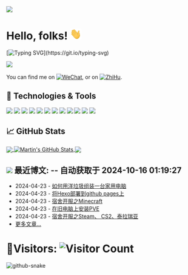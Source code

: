   <picture>
    <source media="(prefers-color-scheme: dark)" srcset="https://cdn.jsdelivr.net/gh/sun0225SUN/sun0225SUN/assets/images/coding.gif" />
    <source media="(prefers-color-scheme: light)" srcset="https://cdn.jsdelivr.net/gh/sun0225SUN/sun0225SUN/assets/images/developer.svg" height="225px" />
    <img src="https://cdn.jsdelivr.net/gh/sun0225SUN/sun0225SUN/assets/images/coding.gif" />
  </picture>


# Hello, folks! <img src="https://github.com/LingBrian/LingBrian/blob/main/wave.gif?raw=true" width="30px" height="30px" />

[![Typing SVG](https://readme-typing-svg.herokuapp.com?font=Fira+Code&pause=1000&random=false&width=435&lines=My+name+is+Brian+Ling+.;+I+am+a+student+from+China.+;I+am+learning+Virtualization+%2C+;Web+development+%2C;+Embedded+development;and+Information+Security+.)](https://git.io/typing-svg)

<a title="github" target="_blank" href="https://github.com/LingBrian"><img src="https://img.shields.io/badge/dynamic/json?label=GitHub&suffix=%20followers&query=%24.data.totalSubs&url=https%3A%2F%2Fapi.spencerwoo.com%2Fsubstats%2F%3Fsource%3Dgithub%26queryKey%3DLingBrian&labelColor=282c34&color=353940&logo=github&longCache=true" ></a>

You can find me on [![WeChat][1.2]][1], or on [![ZhiHu][2.2]][2].

## 🔧 Technologies & Tools
![](https://img.shields.io/badge/OS-Linux-informational?style=flat&logo=linux&logoColor=white&color=2bbc8a)
![](https://img.shields.io/badge/OS-Windows11-informational?style=flat&logo=windows11&logoColor=white&color=2bbc8a)
![](https://img.shields.io/badge/VM-ProxmoxVE-informational?style=flat&logo=proxmox&logoColor=white&color=2bbc8a)
![](https://img.shields.io/badge/Editor-VisualStudioCode-informational?style=flat&logo=visualstudiocode&logoColor=white&color=2bbc8a)
![](https://img.shields.io/badge/Code-Python-informational?style=flat&logo=python&logoColor=white&color=2bbc8a)
![](https://img.shields.io/badge/Code-JavaScript-informational?style=flat&logo=javascript&logoColor=white&color=2bbc8a)
![](https://img.shields.io/badge/Code-Make-informational?style=flat&logo=cmake&logoColor=white&color=2bbc8a)
![](https://img.shields.io/badge/Code-Vue-informational?style=flat&logo=vue.js&logoColor=white&color=2bbc8a)
![](https://img.shields.io/badge/Shell-Zsh-informational?style=flat&logo=zsh&logoColor=white&color=2bbc8a)
![](https://img.shields.io/badge/Tools-PostgreSQL-informational?style=flat&logo=postgresql&logoColor=white&color=2bbc8a)
![](https://img.shields.io/badge/Tools-Docker-informational?style=flat&logo=docker&logoColor=white&color=2bbc8a)
![](https://img.shields.io/badge/Tools-Kubernetes-informational?style=flat&logo=kubernetes&logoColor=white&color=2bbc8a)

## &#x1f4c8; GitHub Stats

<a href="https://github.com/LingBrian/LingBrian">
  <img align="center" src="https://github-readme-stats.vercel.app/api/top-langs/?username=LingBrian&hide=java,html,tex&langs_count=3" />
</a>
<a href="https://github.com/LingBrian/LingBrian">
  <img align="center" src="https://github-readme-stats.vercel.app/api?username=LingBrian&show_icons=true&line_height=27&count_private=true" alt="Martin's GitHub Stats" />
</a>

<a href="https://github.com/LingBrian/LingBlog">
  <img align="center" src="https://github-readme-stats.vercel.app/api/pin/?username=LingBrian&repo=LingBlog" />
</a>


## <a title="My Blog Site" target="_blank" href="https://lingbrian.github.io/"><img src="https://img.shields.io/badge/%E5%8D%9A%E5%AE%A2%20(blog)-lingbrian.github.io-orange" /></a> 最近博文:  -- 自动获取于 2024-10-16 01:19:27
* 2024-04-23 - [如何用洋垃圾组装一台家用电脑](http://lingbrian.github.io/2024/04/23/assemble_computer_with_cheap_things/            )
* 2024-04-23 - [将Hexo部署到github pages上](http://lingbrian.github.io/2024/04/23/delpoy_hexo_on_gitthub_pages/            )
* 2024-04-23 - [宿舍开服之Minecraft](http://lingbrian.github.io/2024/04/23/deploy_mc_server_in_your_room/            )
* 2024-04-23 - [在旧电脑上安装PVE](http://lingbrian.github.io/2024/04/23/pve_on_pc/            )
* 2024-04-23 - [宿舍开服之Steam、 CS2、泰拉瑞亚](http://lingbrian.github.io/2024/04/23/deploy_steamcmd_in_your_room/            )
* [更多文章...](https://lingbrian.github.io/) 

# :eyes:Visitors: ![Visitor Count](https://profile-counter.glitch.me/LingBrian/count.svg)



<picture>
  <source media="(prefers-color-scheme: dark)" srcset="https://raw.githubusercontent.com/LingBrian/LingBrian/output/github-contribution-grid-snake-dark.svg" />
  <source media="(prefers-color-scheme: light)" srcset="https://raw.githubusercontent.com/LingBrian/LingBrian/output/github-contribution-grid-snake.svg" />
  <img alt="github-snake" src="github-snake.svg" />
</picture>

<!-- Icons -->

[1.2]: https://img2.imgtp.com/2024/05/21/SYoOevOO.png
[2.2]: https://img2.imgtp.com/2024/05/21/FEwhkUQa.png

<!-- Links to your social media accounts -->

[1]: https://mp.weixin.qq.com/s?__biz=Mzg3OTk3MjczNg==&mid=2247483652&idx=1&sn=ec2c836b5d88aa548a4a897547d8042d&chksm=cf7d19ebf80a90fdd1cee51a4be1f13e59dcab75c884a2c862fd7f33d309174e880b4a040ad4&token=662791256&lang=zh_CN#rd
[2]: https://www.zhihu.com/people/fu-dong-22-28
